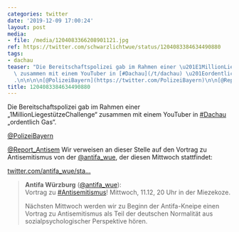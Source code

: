 ```yaml
---
categories: twitter
date: '2019-12-09 17:00:24'
layout: post
media:
- file: /media/1204083366208901121.jpg
ref: https://twitter.com/schwarzlichtwue/status/1204083384634490880
tags:
- dachau
teaser: "Die Bereitschaftspolizei gab im Rahmen einer \u201E1MillionLiegest\xFCtzeChallenge\u201C\
  \ zusammen mit einem YouTuber in [#Dachau](/t/dachau) \u201Eordentlich Gas\u201C\
  .\n\n\n\n[@PolizeiBayern](https://twitter.com/PolizeiBayern)\n\n[@Report_Antisem](https://twitter.com/Report_Antisem) "
title: 1204083384634490880
---
```

Die Bereitschaftspolizei gab im Rahmen einer „1MillionLiegestützeChallenge“ zusammen mit einem YouTuber in [#Dachau](/t/dachau) „ordentlich Gas“.



[@PolizeiBayern](https://twitter.com/PolizeiBayern)

[@Report_Antisem](https://twitter.com/Report_Antisem) 
Wir verweisen an dieser Stelle auf den Vortrag zu Antisemitismus von der [@antifa_wue](https://twitter.com/antifa_wue), der diesen Mittwoch stattfindet:

[twitter.com/antifa_wue/sta…](https://twitter.com/antifa_wue/status/1203675424758358022)
> <b>Antifa Würzburg</b> ([@antifa_wue](https://twitter.com/antifa_wue)):  
>Vortrag zu [#Antisemitismus](/t/antisemitismus)! Mittwoch, 11.12, 20 Uhr in der Miezekoze.  
>  
>  
>  
>Nächsten Mittwoch werden wir zu Beginn der Antifa-Kneipe einen Vortrag zu Antisemitismus als Teil der deutschen Normalität aus sozialpsychologischer Perspektive hören.   

